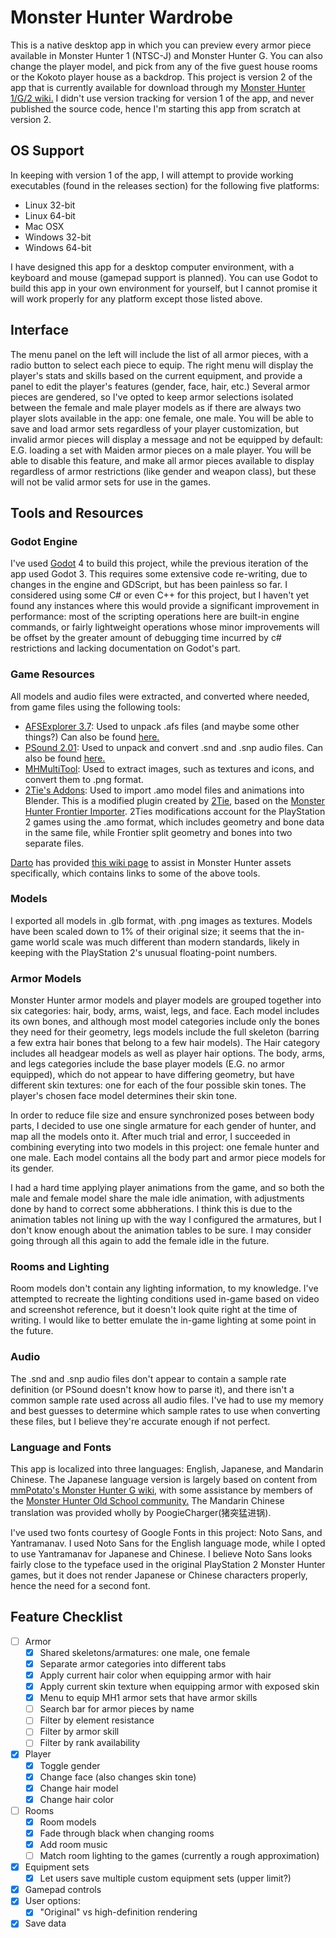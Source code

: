 # Monster Hunter Wardrobe

This is a native desktop app in which you can preview every armor piece available in Monster Hunter 1 (NTSC-J) and Monster Hunter G. You can also change the player model, and pick from any of the five guest house rooms or the Kokoto player house as a backdrop. This project is version 2 of the app that is currently available for download through my [Monster Hunter 1/G/2 wiki.](https://wiki.mholdschool.com/) I didn't use version tracking for version 1 of the app, and never published the source code, hence I'm starting this app from scratch at version 2.

## OS Support

In keeping with version 1 of the app, I will attempt to provide working executables (found in the releases section) for the following five platforms:

- Linux 32-bit
- Linux 64-bit
- Mac OSX
- Windows 32-bit
- Windows 64-bit

I have designed this app for a desktop computer environment, with a keyboard and mouse (gamepad support is planned). You can use Godot to build this app in your own environment for yourself, but I cannot promise it will work properly for any platform except those listed above.

## Interface

The menu panel on the left will include the list of all armor pieces, with a radio button to select each piece to equip. The right menu will display the player's stats and skills based on the current equipment, and provide a panel to edit the player's features (gender, face, hair, etc.) Several armor pieces are gendered, so I've opted to keep armor selections isolated between the female and male player models as if there are always two player slots available in the app: one female, one male. You will be able to save and load armor sets regardless of your player customization, but invalid armor pieces will display a message and not be equipped by default: E.G. loading a set with Maiden armor pieces on a male player. You will be able to disable this feature, and make all armor pieces available to display regardless of armor restrictions (like gender and weapon class), but these will not be valid armor sets for use in the games.

## Tools and Resources

### Godot Engine

I've used [Godot](https://godotengine.org/) 4 to build this project, while the previous iteration of the app used Godot 3. This requires some extensive code re-writing, due to changes in the engine and GDScript, but has been painless so far. I considered using some C# or even C++ for this project, but I haven't yet found any instances where this would provide a significant improvement in performance: most of the scripting operations here are built-in engine commands, or fairly lightweight operations whose minor improvements will be offset by the greater amount of debugging time incurred by c# restrictions and lacking documentation on Godot's part.

### Game Resources

All models and audio files were extracted, and converted where needed, from game files using the following tools:

- [AFSExplorer 3.7](http://dte-ng.issextreme.net): Used to unpack .afs files (and maybe some other things?) Can also be found [here.](https://www.moddingway.com/file/270.html)
- [PSound 2.01](http://snailrush.online.fr/): Used to unpack and convert .snd and .snp audio files. Can also be found [here.](https://www.romhacking.net/utilities/679/)
- [MHMultiTool](https://github.com/MH-Oldschool/MHMultitool): Used to extract images, such as textures and icons, and convert them to .png format.
- [2Tie's Addons](https://drive.google.com/file/d/15rCCcZWy1YBcEY0g1eX3WK3vLuqUYgh3/view?usp=sharing): Used to import .amo model files and animations into Blender. This is a modified plugin created by [2Tie](https://github.com/2Tie), based on the [Monster Hunter Frontier Importer](https://github.com/AsteriskAmpersand/Monster-Hunter-Frontier-Importer). 2Ties modifications account for the PlayStation 2 games using the .amo format, which includes geometry and bone data in the same file, while Frontier split geometry and bones into two separate files.

[Darto](https://github.com/The1andonlyDarto) has provided [this wiki page](https://github.com/The1andonlyDarto/MHAssetInfo/wiki/2Tie's-Old-Gen-MH-Model-Importing) to assist in Monster Hunter assets specifically, which contains links to some of the above tools.

### Models

I exported all models in .glb format, with .png images as textures. Models have been scaled down to 1% of their original size; it seems that the in-game world scale was much different than modern standards, likely in keeping with the PlayStation 2's unusual floating-point numbers.

### Armor Models

Monster Hunter armor models and player models are grouped together into six categories: hair, body, arms, waist, legs, and face. Each model includes its own bones, and although most model categories include only the bones they need for their geometry, legs models include the full skeleton (barring a few extra hair bones that belong to a few hair models). The Hair category includes all headgear models as well as player hair options. The body, arms, and legs categories include the base player models (E.G. no armor equipped), which do not appear to have differing geometry, but have different skin textures: one for each of the four possible skin tones. The player's chosen face model determines their skin tone.

In order to reduce file size and ensure synchronized poses between body parts, I decided to use one single armature for each gender of hunter, and map all the models onto it. After much trial and error, I succeeded in combining everyting into two models in this project: one female hunter and one male. Each model contains all the body part and armor piece models for its gender.

I had a hard time applying player animations from the game, and so both the male and female model share the male idle animation, with adjustments done by hand to correct some abbherations. I think this is due to the animation tables not lining up with the way I configured the armatures, but I don't know enough about the animation tables to be sure. I may consider going through all this again to add the female idle in the future.

### Rooms and Lighting

Room models don't contain any lighting information, to my knowledge. I've attempted to recreate the lighting conditions used in-game based on video and screenshot reference, but it doesn't look quite right at the time of writing. I would like to better emulate the in-game lighting at some point in the future.

### Audio

The .snd and .snp audio files don't appear to contain a sample rate definition (or PSound doesn't know how to parse it), and there isn't a common sample rate used across all audio files. I've had to use my memory and best guesses to determine which sample rates to use when converting these files, but I believe they're accurate enough if not perfect.

### Language and Fonts

This app is localized into three languages: English, Japanese, and Mandarin Chinese. The Japanese language version is largely based on content from [mmPotato's Monster Hunter G wiki](http://infoseek_rip.g.ribbon.to/mmpotato.hp.infoseek.co.jp/codes/MHG/), with some assistance by members of the [Monster Hunter Old School community.](https://mholdschool.com/) The Mandarin Chinese translation was provided wholly by PoogieCharger(猪突猛进锅).

I've used two fonts courtesy of Google Fonts in this project: Noto Sans, and Yantramanav. I used Noto Sans for the English language mode, while I opted to use Yantramanav for Japanese and Chinese. I believe Noto Sans looks fairly close to the typeface used in the original PlayStation 2 Monster Hunter games, but it does not render Japanese or Chinese characters properly, hence the need for a second font.

## Feature Checklist
- [ ] Armor
	- [x] Shared skeletons/armatures: one male, one female
	- [x] Separate armor categories into different tabs
	- [x] Apply current hair color when equipping armor with hair
	- [x] Apply current skin texture when equipping armor with exposed skin
	- [x] Menu to equip MH1 armor sets that have armor skills
	- [ ] Search bar for armor pieces by name
	- [ ] Filter by element resistance
	- [ ] Filter by armor skill
	- [ ] Filter by rank availability
- [x] Player
	- [x] Toggle gender
	- [x] Change face (also changes skin tone)
	- [x] Change hair model
	- [x] Change hair color
- [ ] Rooms
	- [x] Room models
	- [x] Fade through black when changing rooms
	- [x] Add room music
	- [ ] Match room lighting to the games (currently a rough approximation)
- [x] Equipment sets
	- [x] Let users save multiple custom equipment sets (upper limit?)
- [x] Gamepad controls
- [x] User options:
	- [x] "Original" vs high-definition rendering
- [x] Save data
